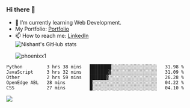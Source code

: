 ### Hi there 👋

<!--
**phoenixx1/phoenixx1** is a ✨ _special_ ✨ repository because its `README.md` (this file) appears on your GitHub profile.

Here are some ideas to get you started:

- 🔭 I’m currently working on ...
- 🌱 I’m currently learning ...
- 👯 I’m looking to collaborate on ...
- 🤔 I’m looking for help with ...
- 💬 Ask me about ...
- 📫 How to reach me: ...
- 😄 Pronouns: ...
- ⚡ Fun fact: ...
-->
- 🌱 I’m currently learning Web Development.
- My Portfolio: [Portfolio](https://phoenixx1.github.io/)
- 📫 How to reach me: [LinkedIn](https://www.linkedin.com/in/nishant-saxena-2609/)  
![Nishant's GitHub stats](https://github-readme-stats.vercel.app/api?username=phoenixx1&count_private=true)<p><img align="center" src="https://github-readme-streak-stats.herokuapp.com/?user=phoenixx1&" alt="phoenixx1" /></p>  
<!--START_SECTION:waka-->
```text
Python         3 hrs 38 mins   ████████░░░░░░░░░░░░░░░░░   31.98 % 
JavaScript     3 hrs 32 mins   ███████▓░░░░░░░░░░░░░░░░░   31.09 % 
Other          2 hrs 59 mins   ██████▓░░░░░░░░░░░░░░░░░░   26.28 % 
OpenEdge ABL   28 mins         █░░░░░░░░░░░░░░░░░░░░░░░░   04.22 % 
CSS            27 mins         █░░░░░░░░░░░░░░░░░░░░░░░░   04.10 % 
```
<!--END_SECTION:waka-->

![](https://komarev.com/ghpvc/?username=phoenixx1&style=plastic)

<!-- ![Visitor Count](https://profile-counter.glitch.me/phoenixx1/count.svg) -->
